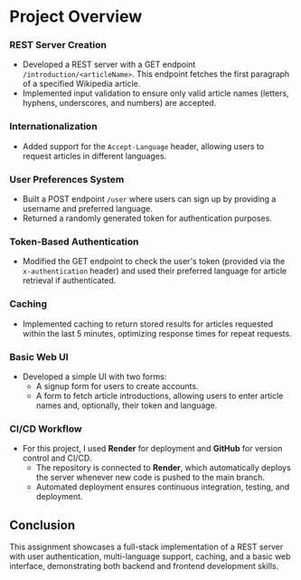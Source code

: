 # Project Overview

### REST Server Creation
- Developed a REST server with a GET endpoint `/introduction/<articleName>`. This endpoint fetches the first paragraph of a specified Wikipedia article.
- Implemented input validation to ensure only valid article names (letters, hyphens, underscores, and numbers) are accepted.

### Internationalization
- Added support for the `Accept-Language` header, allowing users to request articles in different languages.

### User Preferences System
- Built a POST endpoint `/user` where users can sign up by providing a username and preferred language.
- Returned a randomly generated token for authentication purposes.

### Token-Based Authentication
- Modified the GET endpoint to check the user's token (provided via the `x-authentication` header) and used their preferred language for article retrieval if authenticated.

### Caching
- Implemented caching to return stored results for articles requested within the last 5 minutes, optimizing response times for repeat requests.

### Basic Web UI
- Developed a simple UI with two forms:
  - A signup form for users to create accounts.
  - A form to fetch article introductions, allowing users to enter article names and, optionally, their token and language.

### CI/CD Workflow
- For this project, I used **Render** for deployment and **GitHub** for version control and CI/CD.
  - The repository is connected to **Render**, which automatically deploys the server whenever new code is pushed to the main branch.
  - Automated deployment ensures continuous integration, testing, and deployment.

## Conclusion
This assignment showcases a full-stack implementation of a REST server with user authentication, multi-language support, caching, and a basic web interface, demonstrating both backend and frontend development skills.
